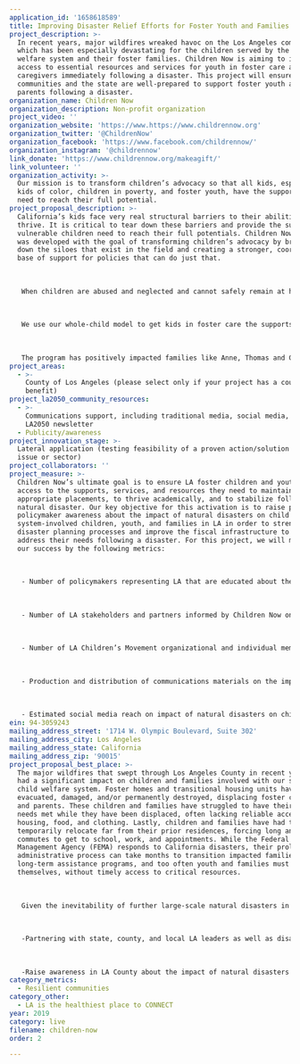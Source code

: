 ```yaml
---
application_id: '1658618589'
title: Improving Disaster Relief Efforts for Foster Youth and Families in LA
project_description: >-
  In recent years, major wildfires wreaked havoc on the Los Angeles community,
  which has been especially devastating for the children served by the child
  welfare system and their foster families. Children Now is aiming to improve
  access to essential resources and services for youth in foster care and their
  caregivers immediately following a disaster. This project will ensure that LA
  communities and the state are well-prepared to support foster youth and foster
  parents following a disaster.
organization_name: Children Now
organization_description: Non-profit organization
project_video: ''
organization_website: 'https://www.https://www.childrennow.org'
organization_twitter: '@ChildrenNow'
organization_facebook: 'https://www.facebook.com/childrennow/'
organization_instagram: '@childrennow'
link_donate: 'https://www.childrennow.org/makeagift/'
link_volunteer: ''
organization_activity: >-
  Our mission is to transform children’s advocacy so that all kids, especially
  kids of color, children in poverty, and foster youth, have the support they
  need to reach their full potential.
project_proposal_description: >-
  California’s kids face very real structural barriers to their abilities to
  thrive. It is critical to tear down these barriers and provide the supports
  vulnerable children need to reach their full potentials. Children Now’s model
  was developed with the goal of transforming children’s advocacy by breaking
  down the siloes that exist in the field and creating a stronger, coordinated
  base of support for policies that can do just that.
   
   
   
   When children are abused and neglected and cannot safely remain at home, they enter foster care and the state assumes the legal and moral obligation to ensure their safety, stability and success. To help them heal from the significant trauma they have experienced, these vulnerable children must be placed in stable family homes with nurturing caregivers and have access to critical supports and services. Far too often, however, they experience multiple placement changes, sometimes being placed in institutions, as well as barriers accessing the very supports they need to thrive. This can have lifelong impacts, leading to poor emotional, social and academic outcomes.
   
   
   
   We use our whole-child model to get kids in foster care the supports they need. For example, lack of access to affordable child care often prevented caregivers, many of whom work, from opening their homes to our youngest foster children or led them to ask for the children in their care to be moved to a new home. In 2017, Children Now, working collaboratively with both child care and child welfare partners, successfully established the Emergency Child Care Bridge Program for Foster Children to provide emergency vouchers for foster families to immediately access child care, navigators to help families find long-term child care, and training for child care providers on meeting the needs of abused and neglected children. 
   
   
   
   The program has positively impacted families like Anne, Thomas and Gabriel. With Bridge Program support, Anne and Thomas secured child care for Gabriel soon after he was placed with them and continue working. Their Navigator helped them learn how to find long-term child care to meet Gabriel’s unique needs. Because the family was stabilized early on, they have bonded and are moving forward with adoption.
project_areas:
  - >-
    County of Los Angeles (please select only if your project has a countywide
    benefit)
project_la2050_community_resources:
  - >-
    Communications support, including traditional media, social media, and
    LA2050 newsletter
  - Publicity/awareness
project_innovation_stage: >-
  Lateral application (testing feasibility of a proven action/solution to a new
  issue or sector)
project_collaborators: ''
project_measure: >-
  Children Now’s ultimate goal is to ensure LA foster children and youth have
  access to the supports, services, and resources they need to maintain
  appropriate placements, to thrive academically, and to stabilize following a
  natural disaster. Our key objective for this activation is to raise public and
  policymaker awareness about the impact of natural disasters on child welfare
  system-involved children, youth, and families in LA in order to strengthen
  disaster planning processes and improve the fiscal infrastructure to better
  address their needs following a disaster. For this project, we will measure
  our success by the following metrics:
   
   
   
   - Number of policymakers representing LA that are educated about the post-disaster needs of foster children and families.
   
   
   
   - Number of LA stakeholders and partners informed by Children Now on the post-disaster needs of foster children and families.
   
   
   
   - Number of LA Children’s Movement organizational and individual members that are educated about the impact of natural disasters on children and families involved with the child welfare system.
   
   
   
   - Production and distribution of communications materials on the impact of natural disasters on children and families involved in with the child welfare system.
   
   
   
   - Estimated social media reach on impact of natural disasters on children and families involved with the child welfare system.
ein: 94-3059243
mailing_address_street: '1714 W. Olympic Boulevard, Suite 302'
mailing_address_city: Los Angeles
mailing_address_state: California
mailing_address_zip: '90015'
project_proposal_best_place: >-
  The major wildfires that swept through Los Angeles County in recent years have
  had a significant impact on children and families involved with our state’s
  child welfare system. Foster homes and transitional housing units have been
  evacuated, damaged, and/or permanently destroyed, displacing foster children
  and parents. These children and families have struggled to have their basic
  needs met while they have been displaced, often lacking reliable access to
  housing, food, and clothing. Lastly, children and families have had to
  temporarily relocate far from their prior residences, forcing long and costly
  commutes to get to school, work, and appointments. While the Federal Emergency
  Management Agency (FEMA) responds to California disasters, their prolonged
  administrative process can take months to transition impacted families into
  long-term assistance programs, and too often youth and families must fend for
  themselves, without timely access to critical resources. 
   
   
   
   Given the inevitability of further large-scale natural disasters in the future, the State of California has a responsibility to take a leadership role in supporting community and system preparedness and ensuring that sufficient resources are immediately available to support disaster-impacted foster children and families. Over the next year, Children Now will help ensure that LA County is the best place to LIVE by being better prepared to support foster youth and their families during an emergency and post-disaster. This will be accomplished through these activities over the next year:
   
   
   
   -Partnering with state, county, and local LA leaders as well as disaster experts to develop solutions to (1) strengthen support systems for foster children and families impacted by natural disasters; (2) finance proactive, community-level disaster planning; and (3) provide concrete resources and supports to meet the needs of foster children, youth, and families.
   
   
   
   -Raise awareness in LA County about the impact of natural disasters on child welfare system-involved children, youth, and families and the urgent need to improve disaster planning as it relates to foster families, using communications tools such as newsletter updates, blog posts, presentations, and traditional and social media.
category_metrics:
  - Resilient communities
category_other:
  - LA is the healthiest place to CONNECT
year: 2019
category: live
filename: children-now
order: 2

---
```

